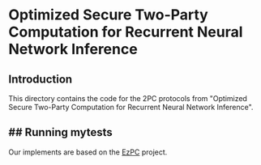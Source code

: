 # Optimized Secure Two-Party Computation for Recurrent Neural Network Inference
## Introduction
This directory contains the code for the 2PC protocols from "Optimized Secure Two-Party Computation for Recurrent Neural Network Inference".

## ## Running mytests
Our implements are based on  the [EzPC](https://github.com/mpc-msri/EzPC) project.
